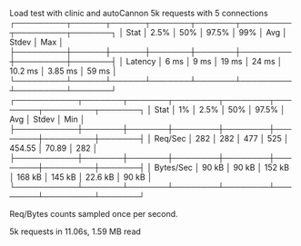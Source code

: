 Load test with clinic and autoCannon
5k requests with 5 connections
┌─────────┬──────┬──────┬───────┬───────┬─────────┬─────────┬───────┐
│ Stat │ 2.5% │ 50% │ 97.5% │ 99% │ Avg │ Stdev │ Max │
├─────────┼──────┼──────┼───────┼───────┼─────────┼─────────┼───────┤
│ Latency │ 6 ms │ 9 ms │ 19 ms │ 24 ms │ 10.2 ms │ 3.85 ms │ 59 ms │
└─────────┴──────┴──────┴───────┴───────┴─────────┴─────────┴───────┘
┌───────────┬───────┬───────┬────────┬────────┬────────┬─────────┬───────┐
│ Stat │ 1% │ 2.5% │ 50% │ 97.5% │ Avg │ Stdev │ Min │
├───────────┼───────┼───────┼────────┼────────┼────────┼─────────┼───────┤
│ Req/Sec │ 282 │ 282 │ 477 │ 525 │ 454.55 │ 70.89 │ 282 │
├───────────┼───────┼───────┼────────┼────────┼────────┼─────────┼───────┤
│ Bytes/Sec │ 90 kB │ 90 kB │ 152 kB │ 168 kB │ 145 kB │ 22.6 kB │ 90 kB │
└───────────┴───────┴───────┴────────┴────────┴────────┴─────────┴───────┘

Req/Bytes counts sampled once per second.

5k requests in 11.06s, 1.59 MB read
